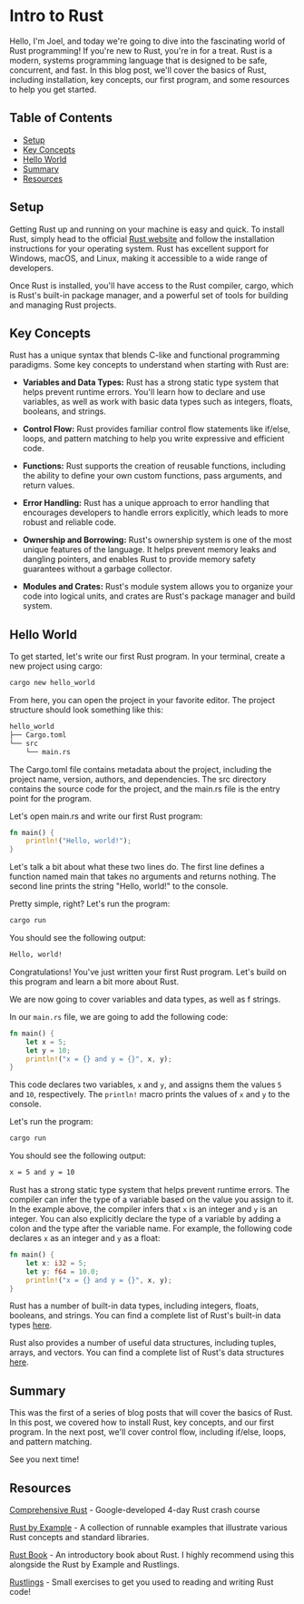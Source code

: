 # Intro to Rust

Hello, I'm Joel, and today we're going to dive into the fascinating world of Rust programming! If you're new to Rust, you're in for a treat. Rust is a modern, systems programming language that is designed to be safe, concurrent, and fast. In this blog post, we'll cover the basics of Rust, including installation, key concepts, our first program, and some resources to help you get started.

## Table of Contents

- [Setup](#setup)
- [Key Concepts](#key-concepts)
- [Hello World](#hello-world)
- [Summary](#summary)
- [Resources](#resources)

<h2 id='setup'>Setup</h2>

Getting Rust up and running on your machine is easy and quick. To install Rust, simply head to the official [Rust website](https://www.rust-lang.org/tools/install) and follow the installation instructions for your operating system. Rust has excellent support for Windows, macOS, and Linux, making it accessible to a wide range of developers.

Once Rust is installed, you'll have access to the Rust compiler, cargo, which is Rust's built-in package manager, and a powerful set of tools for building and managing Rust projects.

<h2 id='key-concepts'>Key Concepts</h2>

Rust has a unique syntax that blends C-like and functional programming paradigms. Some key concepts to understand when starting with Rust are:

- **Variables and Data Types:** Rust has a strong static type system that helps prevent runtime errors. You'll learn how to declare and use variables, as well as work with basic data types such as integers, floats, booleans, and strings.

- **Control Flow:** Rust provides familiar control flow statements like if/else, loops, and pattern matching to help you write expressive and efficient code.

- **Functions:** Rust supports the creation of reusable functions, including the ability to define your own custom functions, pass arguments, and return values.

- **Error Handling:** Rust has a unique approach to error handling that encourages developers to handle errors explicitly, which leads to more robust and reliable code.

- **Ownership and Borrowing:** Rust's ownership system is one of the most unique features of the language. It helps prevent memory leaks and dangling pointers, and enables Rust to provide memory safety guarantees without a garbage collector.

- **Modules and Crates:** Rust's module system allows you to organize your code into logical units, and crates are Rust's package manager and build system.

<h2 id='hello-world'>Hello World</h2>

To get started, let's write our first Rust program. In your terminal, create a new project using cargo:

```bash
cargo new hello_world
```

From here, you can open the project in your favorite editor. The project structure should look something like this:

```bash
hello_world
├── Cargo.toml
└── src
    └── main.rs
```

The Cargo.toml file contains metadata about the project, including the project name, version, authors, and dependencies. The src directory contains the source code for the project, and the main.rs file is the entry point for the program.

Let's open main.rs and write our first Rust program:

```rust
fn main() {
    println!("Hello, world!");
}
```

Let's talk a bit about what these two lines do. The first line defines a function named main that takes no arguments and returns nothing. The second line prints the string "Hello, world!" to the console.

Pretty simple, right? Let's run the program:

```bash
cargo run
```

You should see the following output:

```bash
Hello, world!
```

Congratulations! You've just written your first Rust program. Let's build on this program and learn a bit more about Rust.

We are now going to cover variables and data types, as well as f strings.

In our `main.rs` file, we are going to add the following code:

```rust
fn main() {
    let x = 5;
    let y = 10;
    println!("x = {} and y = {}", x, y);
}
```

This code declares two variables, `x` and `y`, and assigns them the values `5` and `10`, respectively. The `println!` macro prints the values of `x` and `y` to the console.

Let's run the program:

```bash
cargo run
```

You should see the following output:

```bash
x = 5 and y = 10
```

Rust has a strong static type system that helps prevent runtime errors. The compiler can infer the type of a variable based on the value you assign to it. In the example above, the compiler infers that `x` is an integer and `y` is an integer. You can also explicitly declare the type of a variable by adding a colon and the type after the variable name. For example, the following code declares `x` as an integer and `y` as a float:

```rust
fn main() {
    let x: i32 = 5;
    let y: f64 = 10.0;
    println!("x = {} and y = {}", x, y);
}
```

Rust has a number of built-in data types, including integers, floats, booleans, and strings. You can find a complete list of Rust's built-in data types [here](https://doc.rust-lang.org/std/primitive/index.html).

Rust also provides a number of useful data structures, including tuples, arrays, and vectors. You can find a complete list of Rust's data structures [here](https://doc.rust-lang.org/std/collections/index.html).

<h2 id='sumary'>Summary</h2>

This was the first of a series of blog posts that will cover the basics of Rust. In this post, we covered how to install Rust, key concepts, and our first program. In the next post, we'll cover control flow, including if/else, loops, and pattern matching.

See you next time!

<h2 id='resources'>Resources</h2>

[Comprehensive Rust](https://google.github.io/comprehensive-rust/) - Google-developed 4-day Rust crash course

[Rust by Example](https://doc.rust-lang.org/rust-by-example/) - A collection of runnable examples that illustrate various Rust concepts and standard libraries.

[Rust Book](https://doc.rust-lang.org/book/) - An introductory book about Rust. I highly recommend using this alongside the Rust by Example and Rustlings.

[Rustlings](https://github.com/rust-lang/rustlings/) - Small exercises to get you used to reading and writing Rust code!
